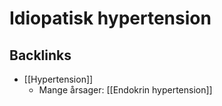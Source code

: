 # Idiopatisk hypertension

## Backlinks
* [[Hypertension]]
	* Mange årsager:
[[Endokrin hypertension]]

<!-- {BearID:2F63B5A7-BBA1-4536-8717-BB83DE0D1E97-21575-0000268EF874F0B2} -->
